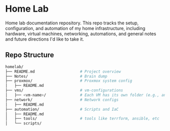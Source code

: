 # Home Lab 
Home lab documentation repository. This repo tracks the setup, configuration, and automation of my home infrastructure, including hardware, virtual machines, networking, automations, and general notes and future directions I'd like to take it.



## Repo Structure

```bash
homelab/
├── README.md                    # Project overview
├── Notes/                       # Brain dump 
├── proxmox/                     # Proxmox system config 
│   ├── README.md
├── vms/                         # vm-configurations
│   ├── <vm-name>/               # Each VM has its own folder (e.g., angusMintDev, k8s-master, etc.)
├── network/                     # Network configs
│   ├── README.md
├── automation/                  # Scripts and IaC
│   ├── README.md
│   ├── tools/                   # tools like terrform, ansible, etc
│   └── scripts/
```


